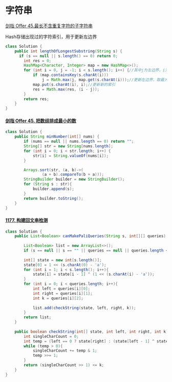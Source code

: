 # 字符串

 [剑指 Offer 45.最长不含重复字符的子字符串](https://leetcode-cn.com/problems/zui-chang-bu-han-zhong-fu-zi-fu-de-zi-zi-fu-chuan-lcof/)

Hash存储出现过的字符索引，用于更新左边界

```java
class Solution {
    public int lengthOfLongestSubstring(String s) {
      if (s == null || s.length() == 0) return 0;
        int res = 0;
        HashMap<Character, Integer> map = new HashMap<>();
        for (int i = 0, j = -1; i < s.length(); i++) {//其中j为左边界，i为右边界
            if (map.containsKey(s.charAt(i)))
                j = Math.max(j, map.get(s.charAt(i)));//更新左边界，取最大值是因为，重复字符的位置可能在当前序列的中间
            map.put(s.charAt(i), i);//更新新的索引
            res = Math.max(res, (i - j));
        }
        return res;  
    }
}
```

#### [剑指 Offer 45. 把数组排成最小的数](https://leetcode-cn.com/problems/ba-shu-zu-pai-cheng-zui-xiao-de-shu-lcof/)

```java
class Solution {
    public String minNumber(int[] nums) {
        if (nums == null || nums.length == 0) return "";
        String[] str = new String[nums.length];
        for (int i = 0; i < str.length; i++) {
            str[i] = String.valueOf(nums[i]);
        }

        Arrays.sort(str, (a, b)->(
                (a + b).compareTo(b + a)));
        StringBuilder builder = new StringBuilder();
        for (String s : str){
            builder.append(s);
        }
        return builder.toString();
    }
}
```

#### [1177. 构建回文串检测](https://leetcode-cn.com/problems/can-make-palindrome-from-substring/)

```java
class Solution {
    public List<Boolean> canMakePaliQueries(String s, int[][] queries) {
        
        List<Boolean> list = new ArrayList<>();
        if (s == null || s == "" || queries == null || queries.length < 1 || queries[0].length < 2) return list;
        
        int[] state = new int[s.length()];
        state[0] = 1 << (s.charAt(0) - 'a');
        for (int i = 1; i < s.length(); i++){
            state[i] = state[i - 1] ^ (1 << (s.charAt(i) - 'a'));
        }
        for (int i = 0; i < queries.length; i++){
            int left = queries[i][0];
            int right = queries[i][1];
            int k = queries[i][2];
            
            list.add(checkString(state, left, right, k));
        }
        return list;
    }
    
    public boolean checkString(int[] state, int left, int right, int k){
        int singleCharCount = 0;
        int temp = (left == 0 ? state[right] : (state[left - 1] ^ state[right]));  
        while (temp > 0){
            singleCharCount += temp & 1;
            temp >>= 1;
        }   
        return (singleCharCount >> 1) <= k;
    }
}
```

